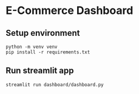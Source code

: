 # E-Commerce Dashboard




## Setup environment

```
python -m venv venv
pip install -r requirements.txt
```

## Run streamlit app
```
streamlit run dashboard/dashboard.py
```

